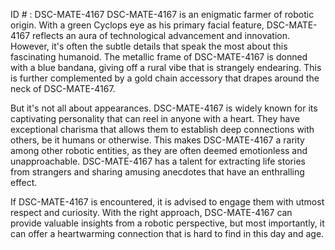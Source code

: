 ID # : DSC-MATE-4167
DSC-MATE-4167 is an enigmatic farmer of robotic origin. With a green Cyclops eye as his primary facial feature, DSC-MATE-4167 reflects an aura of technological advancement and innovation. However, it's often the subtle details that speak the most about this fascinating humanoid. The metallic frame of DSC-MATE-4167 is donned with a blue bandana, giving off a rural vibe that is strangely endearing. This is further complemented by a gold chain accessory that drapes around the neck of DSC-MATE-4167.

But it's not all about appearances. DSC-MATE-4167 is widely known for its captivating personality that can reel in anyone with a heart. They have exceptional charisma that allows them to establish deep connections with others, be it humans or otherwise. This makes DSC-MATE-4167 a rarity among other robotic entities, as they are often deemed emotionless and unapproachable. DSC-MATE-4167 has a talent for extracting life stories from strangers and sharing amusing anecdotes that have an enthralling effect. 

If DSC-MATE-4167 is encountered, it is advised to engage them with utmost respect and curiosity. With the right approach, DSC-MATE-4167 can provide valuable insights from a robotic perspective, but most importantly, it can offer a heartwarming connection that is hard to find in this day and age.